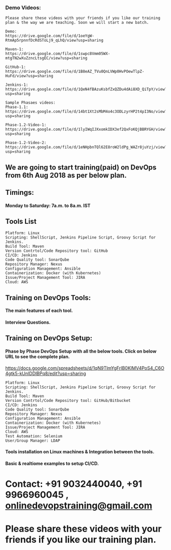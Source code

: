
### Demo Videos:


	Please share these videos with your friends if you like our training plan & the way we are teaching. Soon we will start a new batch.

	Demo:
	https://drive.google.com/file/d/1oeYgW-RtmAp5rpnnfDcRdSToLj9_qLhQ/view?usp=sharing

	Maven-1:
	https://drive.google.com/file/d/1swpc8Vmm05WX-mtgTN2wXuZzncLtsgEC/view?usp=sharing

	GitHub-1:
	https://drive.google.com/file/d/1B8eAZ_TVu0QnLVWp0HvPOewTlpZ-HuFd/view?usp=sharing

	Jenkins-1:
	https://drive.google.com/file/d/1QeN4fBAzuKsbfZxQZDu4dAi8XD_QiTpY/view?usp=sharing

	Sample Phasaes videos:	
	Phase-1.1:
	https://drive.google.com/file/d/14bt1Xt2sMbM4o4c3ODLzyrHP2t4pI3No/view?usp=sharing

	Phase-1.2-Video-1:
	https://drive.google.com/file/d/1lyIWqIJXxomkIDX3ef2QxFoKQjBBRYGH/view?usp=sharing

	Phase-1.2-Video-2:
	https://drive.google.com/file/d/1eNHpbnTQl62E8roW2ldPg_WAZr8juYzj/view?usp=sharing


## We are going to start training(paid) on DevOps from 6th Aug 2018 as per below plan.

## Timings:

#### Monday to Saturday: 7a.m. to 8a.m. IST

## Tools List

	Platform: Linux
	Scripting: ShellScript, Jenkins Pipeline Script, Groovy Script for Jenkins.
	Build Tool: Maven
	Version Contrtol/Code Repository tool: GitHub
	CI/CD: Jenkins
	Code Quality tool: SonarQube
	Repository Manager: Nexus
	Configuration Management: Ansible
	Containerization: Docker (with Kubernetes)
	Issue/Project Management Tool: JIRA
	Cloud: AWS

## Training on DevOps Tools:

#### The main features of each tool.

#### Interview Questions.

## Training on DevOps Setup:

#### Phase by Phase DevOps Setup with all the below tools. Click on below URL to see the complete plan.

https://docs.google.com/spreadsheets/d/1qN9TlmYgFrIB0KIMV4PoS4_C6O4gtk5-kUnIDDlBPq8/edit?usp=sharing

	Platform: Linux
	Scripting: ShellScript, Jenkins Pipeline Script, Groovy Script for Jenkins.
	Build Tool: Maven
	Version Contrtol/Code Repository tool: GitHub/Bitbucket
	CI/CD: Jenkins
	Code Quality tool: SonarQube
	Repository Manager: Nexus
	Configuration Management: Ansible
	Containerization: Docker (with Kubernetes)
	Issue/Project Management Tool: JIRA
	Cloud: AWS
	Test Automation: Selenium
	User/Group Manager: LDAP	

#### Tools installation on Linux machines & Integration between the tools. 

#### Basic & realtiome examples to setup CI/CD.


# Contact: +91 9032440040, +91 9966960045 , onlinedevopstraining@gmail.com


# Please share these videos with your friends if you like our training plan.



    
